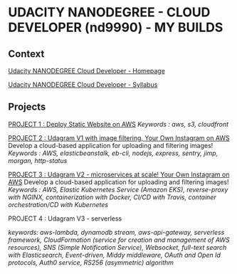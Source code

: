 # UDACITY NANODEGREE - CLOUD DEVELOPER (nd9990) - MY BUILDS

## Context

[Udacity NANODEGREE Cloud Developer - Homepage](https://www.udacity.com/course/cloud-developer-nanodegree--nd9990)

[Udacity NANODEGREE Cloud Developer - Syllabus](https://d20vrrgs8k4bvw.cloudfront.net/documents/en-US/Cloud+Developer+Nanodegree+program+Syllabus.pdf)

## Projects

[PROJECT 1 : Deploy Static Website on AWS](project1-deploy-static-website-on-aws)
_Keywords : aws, s3, cloudfront_

[PROJECT 2 : Udagram V1 with image filtering, Your Own Instagram on AWS](project2-image-filter)
Develop a cloud-based application for uploading and filtering images!
_Keywords : AWS, elasticbeanstalk, eb-cli, nodejs, express, sentry, jimp, morgan, http-status_

[PROJECT 3 : Udagram V2 - microservices at scale! Your Own Instagram on AWS](project3-microservices-udagram)
Develop a cloud-based application for uploading and filtering images!
_Keywords : AWS, Elastic Kubernetes Service (Amazon EKS), reverse-proxy with NGINX, containerization with Docker, CI/CD with Travis, container orchestration/CD with Kubernetes_

PROJECT 4 : Udagram V3 - serverless

_keywords: aws-lambda, dynamodb stream, aws-api-gateway, serverless framework, CloudFormation (service for creation and management of AWS resources), SNS (Simple Notification Service), Websocket, full-text search with Elasticsearch, Event-driven, Middy middleware, OAuth and Open Id protocols, Auth0 service, RS256 (asymmetric) algorithm_